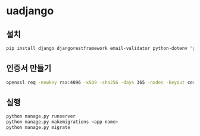# uadjango

## 설치
```bash
pip install django djangorestframework email-validator python-dotenv "psycopg[binary,pool]" "redis[hiredis]"
```

## 인증서 만들기
```bash
openssl req -newkey rsa:4096 -x509 -sha256 -days 365 -nodes -keyout certs/key.pem -out certs/cert.pem
```

## 실행
```bash
python manage.py runserver
python manage.py makemigrations <app name>
python manage.py migrate
```
